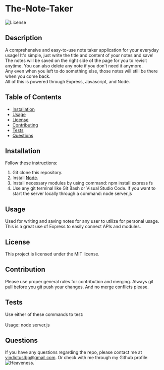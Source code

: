 # The-Note-Taker

![License](https://img.shields.io/badge/license-MIT-brightgreen.svg)

## Description
A comprehensive and easy-to-use note taker application for your everyday usage! It's simple, just write the title and content of your notes and save! <br>
The notes will be saved on the right side of the page for you to revisit anytime. You can also delete any note if you don't need it anymore. <br>
Any even when you left to do something else, those notes will still be there when you come back. <br>
All of this is powered through Express, Javascript, and Node. <br>
  
## Table of Contents
- [Installation](#installation)
- [Usage](#usage)
- [License](#license)
- [Contributing](#contribution)
- [Tests](#tests)
- [Questions](#questions)
  
## Installation
Follow these instructions: <br>
1. Git clone this repository. <br>
2. Install [Node](https://nodejs.org/en). <br>
3. Install necessary modules by using command: npm install express fs <br>
4. Use any git terminal like Git Bash or Visual Studio Code. If you want to start the server locally through a command: node server.js <br>
  
## Usage
Used for writing and saving notes for any user to utilize for personal usage. This is a great use of Express to easily connect APIs and modules. <br>
  
## License
This project is licensed under the MIT license. <br>
  
## Contribution
Please use proper general rules for contribution and merging. Always git pull before you git push your changes. And no merge conflicts please. <br>
  
## Tests
Use either of these commands to test: <br>
<br>
Usage: node server.js <br>
  
## Questions
If you have any questions regarding the repo, please contact me at vindictuslbp@gmail.com. Or check with me through my Github profile: ![Heaveness](https://github.com/Heaveness). <br>
